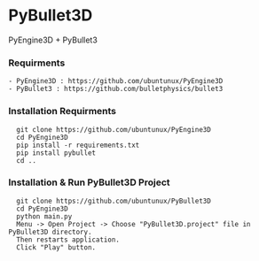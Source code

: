 # PyBullet3D
PyEngine3D + PyBullet3


### Requirments
    - PyEngine3D : https://github.com/ubuntunux/PyEngine3D
    - PyBullet3 : https://github.com/bulletphysics/bullet3
    

### Installation Requirments
```
  git clone https://github.com/ubuntunux/PyEngine3D
  cd PyEngine3D
  pip install -r requirements.txt
  pip install pybullet
  cd ..
```

### Installation & Run PyBullet3D Project
```    
  git clone https://github.com/ubuntunux/PyBullet3D
  cd PyEngine3D
  python main.py
  Menu -> Open Project -> Choose "PyBullet3D.project" file in PyBullet3D directory.
  Then restarts application.
  Click "Play" button.
```
